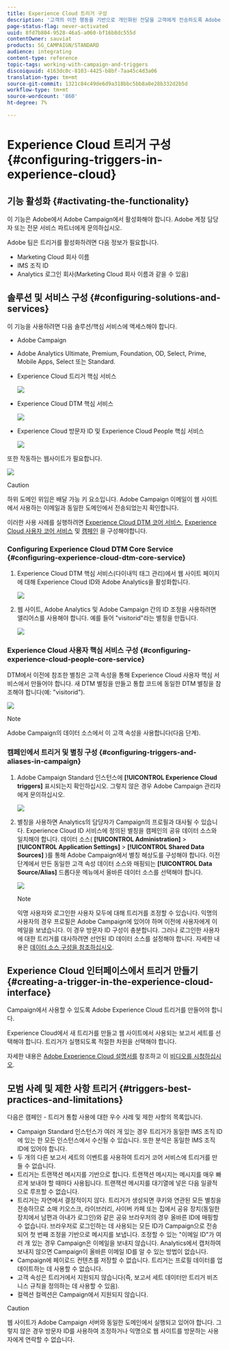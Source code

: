 ```yaml
---
title: Experience Cloud 트리거 구성
description: '고객의 이전 행동을 기반으로 개인화된 전달을 고객에게 전송하도록 Adobe Experience Cloud 트리거 통합을 구성하는 방법을 살펴볼 수 있습니다. '
page-status-flag: never-activated
uuid: 8fd7b804-9528-46a5-a060-bf16b8dc555d
contentOwner: sauviat
products: SG_CAMPAIGN/STANDARD
audience: integrating
content-type: reference
topic-tags: working-with-campaign-and-triggers
discoiquuid: 4163dc0c-8103-4425-b8bf-7aa45c4d3a06
translation-type: tm+mt
source-git-commit: 1321c84c49de6d9a318bbc5bb8a0e28b332d2b5d
workflow-type: tm+mt
source-wordcount: '860'
ht-degree: 7%

---
```



# Experience Cloud 트리거 구성{#configuring-triggers-in-experience-cloud}

## 기능 활성화 {#activating-the-functionality}

이 기능은 Adobe에서 Adobe Campaign에서 활성화해야 합니다. Adobe 계정 담당자 또는 전문 서비스 파트너에게 문의하십시오.

Adobe 팀은 트리거를 활성화하려면 다음 정보가 필요합니다.

* Marketing Cloud 회사 이름
* IMS 조직 ID
* Analytics 로그인 회사(Marketing Cloud 회사 이름과 같을 수 있음)

## 솔루션 및 서비스 구성 {#configuring-solutions-and-services}

이 기능을 사용하려면 다음 솔루션/핵심 서비스에 액세스해야 합니다.

* Adobe Campaign
* Adobe Analytics Ultimate, Premium, Foundation, OD, Select, Prime, Mobile Apps, Select 또는 Standard.
* Experience Cloud 트리거 핵심 서비스

   ![](assets/trigger_uc_prereq_1.png)

* Experience Cloud DTM 핵심 서비스

   ![](assets/trigger_uc_prereq_2.png)

* Experience Cloud 방문자 ID 및 Experience Cloud People 핵심 서비스

   ![](assets/trigger_uc_prereq_3.png)

또한 작동하는 웹사이트가 필요합니다.

![](assets/trigger_uc_prereq_4.png)

>[!CAUTION]
>
>하위 도메인 위임은 배달 가능 키 요소입니다. Adobe Campaign 이메일이 웹 사이트에서 사용하는 이메일과 동일한 도메인에서 전송되었는지 확인합니다.

이러한 사용 사례를 실행하려면 [Experience Cloud DTM 코어 서비스](#configuring-experience-cloud-dtm-core-service), [Experience Cloud 사용자 코어 서비스](#configuring-experience-cloud-people-core-service) 및 [캠페인](#configuring-triggers-and-aliases-in-campaign) 을 구성해야합니다.

### Configuring Experience Cloud DTM Core Service {#configuring-experience-cloud-dtm-core-service}

1. Experience Cloud DTM 핵심 서비스(다이내믹 태그 관리)에서 웹 사이트 페이지에 대해 Experience Cloud ID와 Adobe Analytics을 활성화합니다.

   ![](assets/trigger_uc_conf_1.png)

1. 웹 사이트, Adobe Analytics 및 Adobe Campaign 간의 ID 조정을 사용하려면 앨리어스를 사용해야 합니다. 예를 들어 &quot;visitorid&quot;라는 별칭을 만듭니다.

   ![](assets/trigger_uc_conf_2.png)

### Experience Cloud 사용자 핵심 서비스 구성 {#configuring-experience-cloud-people-core-service}

DTM에서 이전에 참조한 별칭은 고객 속성을 통해 Experience Cloud 사용자 핵심 서비스에서 만들어야 합니다. 새 DTM 별칭을 만들고 통합 코드에 동일한 DTM 별칭을 참조해야 합니다(예: &quot;visitorid&quot;).

![](assets/trigger_uc_conf_3.png)

>[!NOTE]
>
>Adobe Campaign의 데이터 소스에서 이 고객 속성을 사용합니다(다음 단계).

### 캠페인에서 트리거 및 별칭 구성 {#configuring-triggers-and-aliases-in-campaign}

1. Adobe Campaign Standard 인스턴스에 **[!UICONTROL Experience Cloud triggers]** 표시되는지 확인하십시오. 그렇지 않은 경우 Adobe Campaign 관리자에게 문의하십시오.

   ![](assets/remarketing_1.png)

1. 별칭을 사용하면 Analytics의 담당자가 Campaign의 프로필과 대사될 수 있습니다. Experience Cloud ID 서비스에 정의된 별칭을 캠페인의 공유 데이터 소스와 일치해야 합니다. 데이터 소스( **[!UICONTROL Administration]** > **[!UICONTROL Application Settings]** > **[!UICONTROL Shared Data Sources]** )를 통해 Adobe Campaign에서 별칭 해상도를 구성해야 합니다. 이전 단계에서 만든 동일한 고객 속성 데이터 소스와 매핑되는 **[!UICONTROL Data Source/Alias]** 드롭다운 메뉴에서 올바른 데이터 소스를 선택해야 합니다.

   ![](assets/trigger_uc_conf_5.png)

   >[!NOTE]
   >
   >익명 사용자와 로그인한 사용자 모두에 대해 트리거를 조정할 수 있습니다. 익명의 사용자의 경우 프로필은 Adobe Campaign에 있어야 하며 이전에 사용자에게 이메일을 보냈습니다. 이 경우 방문자 ID 구성이 충분합니다. 그러나 로그인한 사용자에 대한 트리거를 대사하려면 선언된 ID 데이터 소스를 설정해야 합니다. 자세한 내용은 [데이터 소스 구성을 참조하십시오](../../integrating/using/provisioning-and-configuring-integration-with-audience-manager-or-people-core-service.md#step-2--configure-the-data-sources).

## Experience Cloud 인터페이스에서 트리거 만들기 {#creating-a-trigger-in-the-experience-cloud-interface}

Campaign에서 사용할 수 있도록 Adobe Experience Cloud 트리거를 만들어야 합니다.

Experience Cloud에서 새 트리거를 만들고 웹 사이트에서 사용되는 보고서 세트를 선택해야 합니다. 트리거가 실행되도록 적절한 차원을 선택해야 합니다.

자세한 내용은 [Adobe Experience Cloud 설명서를](https://docs.adobe.com/content/help/ko-KR/core-services/interface/activation/triggers.html) 참조하고 이 [비디오를 시청하십시오](https://helpx.adobe.com/marketing-cloud/how-to/email-marketing.html#step-two).

## 모범 사례 및 제한 사항 트리거 {#triggers-best-practices-and-limitations}

다음은 캠페인 - 트리거 통합 사용에 대한 우수 사례 및 제한 사항의 목록입니다.

* Campaign Standard 인스턴스가 여러 개 있는 경우 트리거가 동일한 IMS 조직 ID에 있는 한 모든 인스턴스에서 수신될 수 있습니다. 또한 분석은 동일한 IMS 조직 ID에 있어야 합니다.
* 두 개의 다른 보고서 세트의 이벤트를 사용하여 트리거 코어 서비스에 트리거를 만들 수 없습니다.
* 트리거는 트랜잭션 메시지를 기반으로 합니다. 트랜잭션 메시지는 메시지를 매우 빠르게 보내야 할 때마다 사용됩니다. 트랜잭션 메시지를 대기열에 넣은 다음 일괄적으로 루프할 수 없습니다.
* 트리거는 자연에서 결정적이지 않다. 트리거가 생성되면 쿠키와 연관된 모든 별칭을 전송하므로 소매 키오스크, 라이브러리, 사이버 카페 또는 집에서 공유 장치(동일한 장치에서 남편과 아내가 로그인)와 같은 공유 브라우저의 경우 올바른 ID에 매핑할 수 없습니다. 브라우저로 로그인하는 데 사용되는 모든 ID가 Campaign으로 전송되어 첫 번째 조정을 기반으로 메시지를 보냅니다. 조정할 수 있는 &quot;이메일 ID&quot;가 여러 개 있는 경우 Campaign은 이메일을 보내지 않습니다. Analytics에서 캡처하여 보내지 않으면 Campaign이 올바른 이메일 ID를 알 수 있는 방법이 없습니다.
* Campaign에 페이로드 컨텐츠를 저장할 수 없습니다. 트리거는 프로필 데이터를 업데이트하는 데 사용할 수 없습니다.
* 고객 속성은 트리거에서 지원되지 않습니다(즉, 보고서 세트 데이터만 트리거 비즈니스 규칙을 정의하는 데 사용할 수 있음).
* 컬렉션 컬렉션은 Campaign에서 지원되지 않습니다.

>[!CAUTION]
>
>웹 사이트가 Adobe Campaign 서버와 동일한 도메인에서 실행되고 있어야 합니다. 그렇지 않은 경우 방문자 ID를 사용하여 조정하거나 익명으로 웹 사이트를 방문하는 사용자에게 연락할 수 없습니다.

